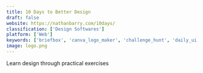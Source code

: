```yaml
---
title: 10 Days to Better Design
draft: false 
website: https://nathanbarry.com/10days/
classification: ['Design Softwares']
platform: ['Web']
keywords: ['briefbox', 'canva_logo_maker', 'challenge_hunt', 'daily_ui', 'daily_ux_challenge', 'design_challenge', 'designer_list', 'designercize', 'hackhub', 'hackathon_pr', 'happy_startup_canvas', 'holabrief_beta', 'sharpen_design_generator', 'the_1-hour_ui_audit', 'the_24_hour_startup_challenge', 'ui_interactions', 'ui_movement']
image: logo.png
---
```

Learn design through practical exercises